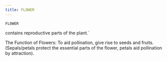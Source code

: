 ```yaml
---
title: FLOWER
---
```

`FLOWER`

contains reproductive parts of the plant.`

The Function of Flowers:
To aid pollination, give rise to seeds and fruits.
(Sepals/petals protect the essential parts of the flower, petals aid pollination by attraction).
